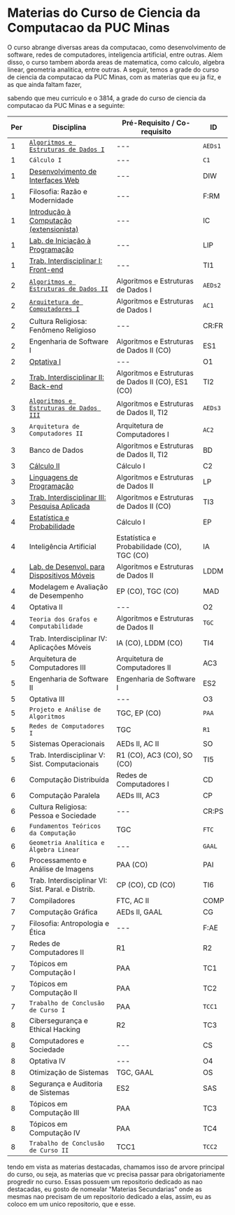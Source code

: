 # Materias do Curso de Ciencia da Computacao da PUC Minas
O curso abrange diversas areas da computacao, como desenvolvimento de software, redes de computadores, inteligencia artificial, entre outras. Alem disso, o curso tambem aborda areas de matematica, como calculo, algebra linear, geometria analitica, entre outras. A seguir, temos a grade do curso de ciencia da computacao da PUC Minas, com as materias que eu ja fiz, e as que ainda faltam fazer,

sabendo que meu curriculo e o 3814, a grade do curso de ciencia da computacao da PUC Minas e a seguinte:

| Per | Disciplina                                                                                                          | Pré-Requisito / Co-requisito                        | ID        |
|-----|---------------------------------------------------------------------------------------------------------------------|-----------------------------------------------------|-----------|
| 1   | [``Algoritmos e Estruturas de Dados I``](https://github.com/giusfds/AEDS-I)                                         | ---                                                 | ``AEDs1`` |
| 1   | ``Cálculo I``                                                                                                       | ---                                                 | ``C1``    |
| 1   | [Desenvolvimento de Interfaces Web](https://github.com/giusfds/Computacao-PucMinas/tree/main/1°%20Periodo/DIW)      | ---                                                 | DIW       |
| 1   | Filosofia: Razão e Modernidade                                                                                      | ---                                                 | F:RM      |
| 1   | [Introdução à Computação (extensionista)](https://github.com/giusfds/Computacao-PucMinas/tree/main/1°%20Periodo/IC) | ---                                                 | IC        |
| 1   | [Lab. de Iniciação à Programação](https://github.com/giusfds/Computacao-PucMinas/tree/main/1°%20Periodo/LIP)        | ---                                                 | LIP       |
| 1   | [Trab. Interdisciplinar I: Front-end](https://github.com/ICEI-PUC-Minas-PMGCC-TI/FeedMe)                            | ---                                                 | TI1       |
| 2   | [``Algoritmos e Estruturas de Dados II``](https://github.com/giusfds/AEDS-II)                                       | Algoritmos e Estruturas de Dados I                  | ``AEDs2`` |
| 2   | [``Arquitetura de Computadores I``](https://github.com/giusfds/AC-I)                                                | Algoritmos e Estruturas de Dados I                  | ``AC1``   |
| 2   | Cultura Religiosa: Fenômeno Religioso                                                                               | ---                                                 | CR:FR     |
| 2   | Engenharia de Software I                                                                                            | Algoritmos e Estruturas de Dados II (CO)            | ES1       |
| 2   | [Optativa I](https://github.com/giusfds/Computacao-PucMinas/tree/main/2°%20Periodo/Sistemas%20Inteligentes)         | ---                                                 | O1        |
| 2   | [Trab. Interdisciplinar II: Back-end](https://github.com/ICEI-PUC-Minas-CC-TI/plmg-cc-ti2-2024-1-g02-movesmart)     | Algoritmos e Estruturas de Dados II (CO), ES1 (CO)  | TI2       |
| 3   | [``Algoritmos e Estruturas de Dados III``](https://github.com/giusfds/AEDS-III)                                     | Algoritmos e Estruturas de Dados II, TI2            | ``AEDs3`` |
| 3   | ``Arquitetura de Computadores II``                                                                                  | Arquitetura de Computadores I                       | ``AC2``   |
| 3   | Banco de Dados                                                                                                      | Algoritmos e Estruturas de Dados II, TI2            | BD        |
| 3   | [Cálculo II](https://github.com/giusfds/Computacao-PucMinas/tree/main/3°%20Periodo/Calculo_2)                       | Cálculo I                                           | C2        |
| 3   | [Linguagens de Programação](https://github.com/giusfds/Computacao-PucMinas/tree/main/3°%20Periodo/LP)               | Algoritmos e Estruturas de Dados II                 | LP        |
| 3   | [Trab. Interdisciplinar III: Pesquisa Aplicada](https://github.com/ICEI-PUC-Minas-CC-TI/plmg-cc-ti3-2024-2-g9-gcjp) | Algoritmos e Estruturas de Dados II (CO)            | TI3       |
| 4   | [Estatística e Probabilidade](https://github.com/giusfds/Computacao-PucMinas/tree/main/4°%20Periodo/EP)             | Cálculo I                                           | EP        |
| 4   | Inteligência Artificial                                                                                             | Estatística e Probabilidade (CO), TGC (CO)          | IA        |
| 4   | [Lab. de Desenvol. para Dispositivos Móveis](https://github.com/giusfds/LDDM)                                       | Algoritmos e Estruturas de Dados II                 | LDDM      |
| 4   | Modelagem e Avaliação de Desempenho                                                                                 | EP (CO), TGC (CO)                                   | MAD       |
| 4   | Optativa II                                                                                                         | ---                                                 | O2        |
| 4   | ``Teoria dos Grafos e Computabilidade``                                                                             | Algoritmos e Estruturas de Dados II                 | ``TGC``   |
| 4   | Trab. Interdisciplinar IV: Aplicações Móveis                                                                        | IA (CO), LDDM (CO)                                  | TI4       |
| 5   | Arquitetura de Computadores III                                                                                     | Arquitetura de Computadores II                      | AC3       |
| 5   | Engenharia de Software II                                                                                           | Engenharia de Software I                            | ES2       |
| 5   | Optativa III                                                                                                        | ---                                                 | O3        |
| 5   | ``Projeto e Análise de Algoritmos``                                                                                 | TGC, EP (CO)                                        | ``PAA``   |
| 5   | ``Redes de Computadores I``                                                                                         | TGC                                                 | ``R1``    |
| 5   | Sistemas Operacionais                                                                                               | AEDs II, AC II                                      | SO        |
| 5   | Trab. Interdisciplinar V: Sist. Computacionais                                                                      | R1 (CO), AC3 (CO), SO (CO)                          | TI5       |
| 6   | Computação Distribuída                                                                                              | Redes de Computadores I                             | CD        |
| 6   | Computação Paralela                                                                                                 | AEDs III, AC3                                       | CP        |
| 6   | Cultura Religiosa: Pessoa e Sociedade                                                                               | ---                                                 | CR:PS     |
| 6   | ``Fundamentos Teóricos da Computação``                                                                              | TGC                                                 | ``FTC``   |
| 6   | ``Geometria Analítica e Álgebra Linear``                                                                            | ---                                                 | ``GAAL``  |
| 6   | Processamento e Análise de Imagens                                                                                  | PAA (CO)                                            | PAI       |
| 6   | Trab. Interdisciplinar VI: Sist. Paral. e Distrib.                                                                  | CP (CO), CD (CO)                                    | TI6       |
| 7   | Compiladores                                                                                                        | FTC, AC II                                          | COMP      |
| 7   | Computação Gráfica                                                                                                  | AEDs II, GAAL                                       | CG        |
| 7   | Filosofia: Antropologia e Ética                                                                                     | ---                                                 | F:AE      |
| 7   | Redes de Computadores II                                                                                            | R1                                                  | R2        |
| 7   | Tópicos em Computação I                                                                                             | PAA                                                 | TC1       |
| 7   | Tópicos em Computação II                                                                                            | PAA                                                 | TC2       |
| 7   | ``Trabalho de Conclusão de Curso I``                                                                                | PAA                                                 | ``TCC1``  |
| 8   | Cibersegurança e Ethical Hacking                                                                                    | R2                                                  | TC3       |
| 8   | Computadores e Sociedade                                                                                            | ---                                                 | CS        |
| 8   | Optativa IV                                                                                                         | ---                                                 | O4        |
| 8   | Otimização de Sistemas                                                                                              | TGC, GAAL                                           | OS        |
| 8   | Segurança e Auditoria de Sistemas                                                                                   | ES2                                                 | SAS       |
| 8   | Tópicos em Computação III                                                                                           | PAA                                                 | TC3       |
| 8   | Tópicos em Computação IV                                                                                            | PAA                                                 | TC4       |
| 8   | ``Trabalho de Conclusão de Curso II``                                                                               | TCC1                                                | ``TCC2``  |

tendo em vista as materias destacadas, chamamos isso de arvore principal do curso, ou seja, as materias que vc precisa passar para obrigatoriamente progredir no curso. Essas possuem um repositorio dedicado as nao destacadas, eu gosto de nomealar "Materias Secundarias" onde as mesmas nao precisam de um repositorio dedicado a elas, assim, eu as coloco em um unico repositorio, que e esse.


